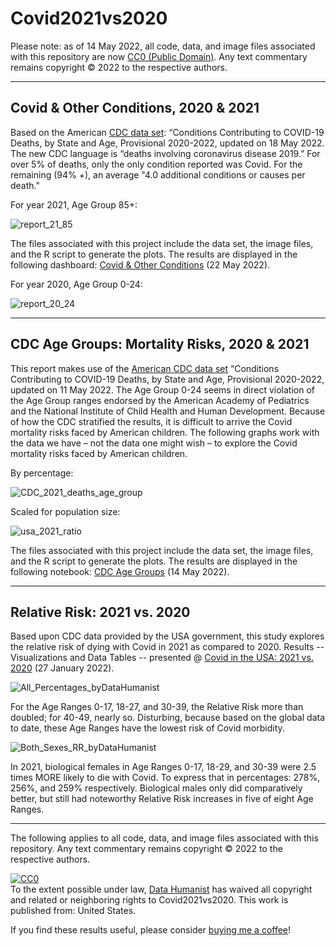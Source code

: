 # Covid2021vs2020

Please note: as of 14 May 2022,  all code, data, and image files associated with this repository are now [CC0 (Public Domain)](https://creativecommons.org/share-your-work/public-domain/cc0/). Any text commentary remains copyright &copy; 2022 to the respective authors.

<hr />

## Covid & Other Conditions, 2020 & 2021

Based on the American [CDC data set](https://www.cdc.gov/nchs/nvss/vsrr/covid_weekly/index.htm#Comorbidities): “Conditions Contributing to COVID-19 Deaths, by State and Age, Provisional 2020-2022, updated on 18 May 2022. The new CDC language is “deaths involving coronavirus disease 2019.” For over 5% of deaths, only the only condition reported was Covid. For the remaining (94% +), an average "4.0 additional conditions or causes per death."

For year 2021, Age Group 85+:

![report_21_85](https://user-images.githubusercontent.com/12042357/169704222-3909c506-528f-42a9-b29a-2d380c81de3e.png)

 The files associated with this project include the data set, the image files, and the R script to generate the plots.  The results are displayed in the following dashboard: [Covid & Other Conditions](https://rpubs.com/Thom_JH/Covid_Comorbidities) (22 May 2022). 

For year 2020, Age Group 0-24:

![report_20_24](https://user-images.githubusercontent.com/12042357/169705428-a845add5-9797-43c2-aa3f-c13f9aecb3cd.png)

<hr />

## CDC Age Groups: Mortality Risks, 2020 & 2021

This report makes use of the [American CDC data set](https://www.cdc.gov/nchs/nvss/vsrr/covid_weekly/index.htm#Comorbidities) “Conditions Contributing to COVID-19 Deaths, by State and Age, Provisional 2020-2022, updated on 11 May 2022. The Age Group 0-24 seems in direct violation of the Age Group ranges endorsed by the American Academy of Pediatrics and the National Institute of Child Health and Human Development. Because of how the CDC stratified the results, it is difficult to arrive the Covid mortality risks faced by American children. The following graphs work with the data we have – not the data one might wish – to explore the Covid mortality risks faced by American children.

By percentage:

![CDC_2021_deaths_age_group](https://user-images.githubusercontent.com/12042357/169704592-1cc2dffb-ca87-46c7-99c2-4324ceffa9e2.png)

Scaled for population size:


![usa_2021_ratio](https://user-images.githubusercontent.com/12042357/169704637-5af7e4ee-a571-4f5e-83cc-d6e4a3e4196e.png)

The files associated with this project include the data set, the image files, and the R script to generate the plots. The results are displayed in the following notebook: [CDC Age Groups](https://rpubs.com/Thom_JH/CDC_Age_Groups)  (14 May 2022). 

<hr />

## Relative Risk: 2021 vs. 2020
Based upon CDC data provided by the USA government, this study explores the relative risk of dying with Covid in 2021 as compared to 2020.  Results -- Visualizations and Data Tables -- presented @ <a href ="https://rpubs.com/Thom_JH/Covid_Relative_Risk">Covid in the USA: 2021 vs. 2020</a> (27 January 2022).


![All_Percentages_byDataHumanist](https://user-images.githubusercontent.com/12042357/151283159-7bf64940-09a7-45e3-b11a-258193fd941a.png)



For the Age Ranges 0-17, 18-27, and 30-39, the Relative Risk more than doubled; for 40-49, nearly so. Disturbing, because based on the global data to date, these Age Ranges have the lowest risk of Covid morbidity.  


![Both_Sexes_RR_byDataHumanist](https://user-images.githubusercontent.com/12042357/151283822-b8d2f758-cf9b-4b91-8370-02713fa032ad.png)


In 2021, biological females in Age Ranges 0-17, 18-29, and 30-39 were 2.5 times MORE likely to die with Covid. To express that in percentages: 278%, 256%, and 259% respectively. Biological males only did comparatively better, but still had noteworthy Relative Risk increases in five of eight Age Ranges.

<hr />
The following applies to all code, data, and image files associated with this repository.  Any text commentary remains copyright &copy; 2022 to the respective authors.


<p xmlns:dct="http://purl.org/dc/terms/" xmlns:vcard="http://www.w3.org/2001/vcard-rdf/3.0#">
  <a rel="license"
     href="http://creativecommons.org/publicdomain/zero/1.0/">
    <img src="https://licensebuttons.net/p/zero/1.0/88x31.png" style="border-style: none;" alt="CC0" />
  </a>
  <br />
  To the extent possible under law,
  <a rel="dct:publisher"
     href="https://github.com/Thom-J-H/map_Gap_2_Tidy">
    <span property="dct:title">Data Humanist</span></a>
  has waived all copyright and related or neighboring rights to
  <span property="dct:title">Covid2021vs2020</span>.
This work is published from:
<span property="vcard:Country" datatype="dct:ISO3166"
      content="US" about="https://github.com/Thom-J-H/map_Gap_2_Tidy">
  United States</span>.
</p>

If you find these results useful, please consider <a href = "http://buymeacoffee.com/datahumanist">buying me a coffee</a>!




